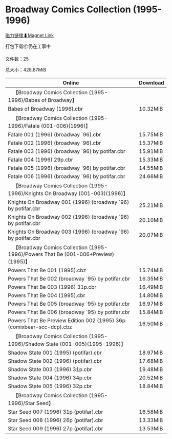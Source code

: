 # Broadway Comics Collection (1995-1996)

[磁力链接⬇Magnet Link](magnet:?xt=urn:btih:2560405c5569269a357c51a46bbd068b0bccca83&dn=Broadway%20Comics%20Collection%20%281995-1996%29)

打包下载📦仍在工事中

文件数：25

总大小：428.87MiB

Online | Download
--- | ---
&emsp;【Broadway Comics Collection (1995-1996)/Babes of Broadway】 | 
Babes of Broadway (1996).cbr | 10.32MiB
&emsp;【Broadway Comics Collection (1995-1996)/Fatale (001-006)(1996)】 | 
Fatale 001 (1996) (broadway `96).cbr | 15.75MiB
Fatale 002 (1996) (broadway `96).cbr | 15.37MiB
Fatale 003 (1996) (broadway `96) by potifar.cbr | 15.91MiB
Fatale 004 (1996) 29p.cbr | 15.33MiB
Fatale 005 (1996) (broadway `96) by potifar.cbr | 14.55MiB
Fatale 006 (1996) (broadway `96) by potifar.cbr | 24.66MiB
&emsp;【Broadway Comics Collection (1995-1996)/Knights On Broadway (001-003)(1996)】 | 
Knights On Broadway 001 (1996) (broadway `96) by potifar.cbr | 25.21MiB
Knights On Broadway 002 (1996) (broadway `96) by potifar.cbr | 20.10MiB
Knights On Broadway 003 (1996) (broadway `96) by potifar.cbr | 20.07MiB
&emsp;【Broadway Comics Collection (1995-1996)/Powers That Be (001-006+Preview)(1995)】 | 
Powers That Be 001 (1995).cbz | 15.74MiB
Powers That Be 002 (broadway `95) by potifar.cbr | 16.35MiB
Powers That Be 003 (1996) 31p.cbr | 16.49MiB
Powers That Be 004 (1995).cbr | 14.80MiB
Powers That Be 005 (broadway `95) by potifar.cbr | 16.97MiB
Powers That Be 006 (broadway `95) by potifar.cbr | 15.84MiB
Powers That Be Preview Edition 002 (1995) 36p (comixbear-scc-dcp).cbz | 16.50MiB
&emsp;【Broadway Comics Collection (1995-1996)/Shadow State (001-005)(1995-1996)】 | 
Shadow State 001 (1995) (potifar).cbr | 18.97MiB
Shadow State 002 (1996) (potifar).cbr | 17.68MiB
Shadow State 003 (1996) 31p.cbr | 19.48MiB
Shadow State 004 (1996) 34p.cbr | 20.52MiB
Shadow State 005 (1996) 32p.cbr | 18.84MiB
&emsp;【Broadway Comics Collection (1995-1996)/Star Seed】 | 
Star Seed 007 (1996) 31p (potifar).cbr | 16.58MiB
Star Seed 008 (1996) 26p (potifar).cbr | 13.33MiB
Star Seed 009 (1996) 27p (potifar).cbr | 13.53MiB